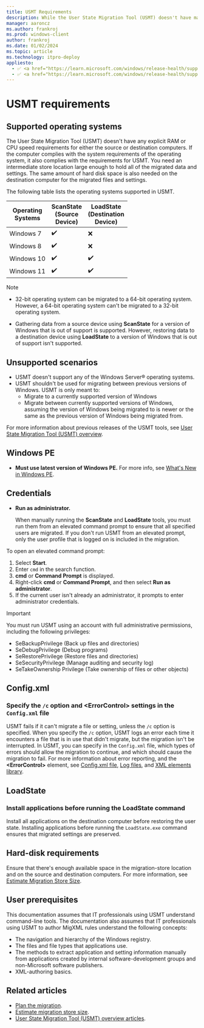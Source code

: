 ```yaml
---
title: USMT Requirements
description: While the User State Migration Tool (USMT) doesn't have many requirements, these tips and tricks can help smooth the migration process.
manager: aaroncz
ms.author: frankroj
ms.prod: windows-client
author: frankroj
ms.date: 01/02/2024
ms.topic: article
ms.technology: itpro-deploy
appliesto:
  - ✅ <a href="https://learn.microsoft.com/windows/release-health/supported-versions-windows-client" target="_blank">Windows 11</a>
  - ✅ <a href="https://learn.microsoft.com/windows/release-health/supported-versions-windows-client" target="_blank">Windows 10</a>
---
```


# USMT requirements

## Supported operating systems

The User State Migration Tool (USMT) doesn't have any explicit RAM or CPU speed requirements for either the source or destination computers. If the computer complies with the system requirements of the operating system, it also complies with the requirements for USMT. You need an intermediate store location large enough to hold all of the migrated data and settings. The same amount of hard disk space is also needed on the destination computer for the migrated files and settings.

The following table lists the operating systems supported in USMT.

| Operating<br>Systems | ScanState<br>(Source<br>Device)| LoadState<br>(Destination<br>Device)|
|--- |--- |--- |
|Windows 7|✔️|❌|
|Windows 8|✔️|❌|
|Windows 10|✔️|✔️|
|Windows 11|✔️|✔️|

> [!NOTE]
>
> - 32-bit operating system can be migrated to a 64-bit operating system. However, a 64-bit operating system can't be migrated to a 32-bit operating system.
>
> - Gathering data from a source device using **ScanState** for a version of Windows that is out of support is supported. However, restoring data to a destination device using **LoadState** to a version of Windows that is out of support isn't supported.

## Unsupported scenarios

- USMT doesn't support any of the Windows Server® operating systems.
- USMT shouldn't be used for migrating between previous versions of Windows. USMT is only meant to:
  - Migrate to a currently supported version of Windows
  - Migrate between currently supported versions of Windows, assuming the version of Windows being migrated to is newer or the same as the previous version of Windows being migrated from.

For more information about previous releases of the USMT tools, see [User State Migration Tool (USMT) overview](/previous-versions/windows/hh825227(v=win.10)).

## Windows PE

- **Must use latest version of Windows PE.** For more info, see [What's New in Windows PE](/windows-hardware/manufacture/desktop/whats-new-in-windows-pe-s14).

## Credentials

- **Run as administrator.**

  When manually running the **ScanState** and **LoadState** tools, you must run them from an elevated command prompt to ensure that all specified users are migrated. If you don't run USMT from an elevated prompt, only the user profile that is logged on is included in the migration.

To open an elevated command prompt:

1. Select **Start**.
1. Enter `cmd` in the search function.
1. **cmd** or **Command Prompt** is displayed.
1. Right-click **cmd** or **Command Prompt**, and then select **Run as administrator**.
1. If the current user isn't already an administrator, it prompts to enter administrator credentials.

> [!IMPORTANT]
>
> You must run USMT using an account with full administrative permissions, including the following privileges:
>
> - SeBackupPrivilege (Back up files and directories)
> - SeDebugPrivilege (Debug programs)
> - SeRestorePrivilege (Restore files and directories)
> - SeSecurityPrivilege (Manage auditing and security log)
> - SeTakeOwnership Privilege (Take ownership of files or other objects)

## Config.xml

### Specify the `/c` option and \<ErrorControl\> settings in the `Config.xml` file

USMT fails if it can't migrate a file or setting, unless the `/c` option is specified. When you specify the `/c` option, USMT logs an error each time it encounters a file that is in use that didn't migrate, but the migration isn't be interrupted. In USMT, you can specify in the `Config.xml` file, which types of errors should allow the migration to continue, and which should cause the migration to fail. For more information about error reporting, and the **\<ErrorControl\>** element, see [Config.xml file](usmt-configxml-file.md#errorcontrol), [Log files](usmt-log-files.md), and [XML elements library](usmt-xml-elements-library.md).

## LoadState

### Install applications before running the LoadState command

Install all applications on the destination computer before restoring the user state. Installing applications before running the `LoadState.exe` command ensures that migrated settings are preserved.

## Hard-disk requirements

Ensure that there's enough available space in the migration-store location and on the source and destination computers. For more information, see [Estimate Migration Store Size](usmt-estimate-migration-store-size.md).

## User prerequisites

This documentation assumes that IT professionals using USMT understand command-line tools. The documentation also assumes that IT professionals using USMT to author MigXML rules understand the following concepts:

- The navigation and hierarchy of the Windows registry.
- The files and file types that applications use.
- The methods to extract application and setting information manually from applications created by internal software-development groups and non-Microsoft software publishers.
- XML-authoring basics.

## Related articles

- [Plan the migration](usmt-plan-your-migration.md).
- [Estimate migration store size](usmt-estimate-migration-store-size.md).
- [User State Migration Tool (USMT) overview articles](usmt-topics.md).

